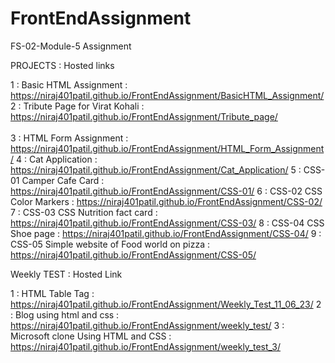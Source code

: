 # FrontEndAssignment
FS-02-Module-5 Assignment

PROJECTS :  Hosted links

1 : Basic HTML Assignment : https://niraj401patil.github.io/FrontEndAssignment/BasicHTML_Assignment/   <br>
2 : Tribute Page for Virat Kohali : https://niraj401patil.github.io/FrontEndAssignment/Tribute_page/   <br>       
3 : HTML Form Assignment : https://niraj401patil.github.io/FrontEndAssignment/HTML_Form_Assignment/
4 : Cat Application : https://niraj401patil.github.io/FrontEndAssignment/Cat_Application/
5 : CSS-01 Camper Cafe Card : https://niraj401patil.github.io/FrontEndAssignment/CSS-01/
6 : CSS-02 CSS Color Markers : https://niraj401patil.github.io/FrontEndAssignment/CSS-02/
7 : CSS-03 CSS Nutrition fact card : https://niraj401patil.github.io/FrontEndAssignment/CSS-03/
8 : CSS-04 CSS Shoe page : https://niraj401patil.github.io/FrontEndAssignment/CSS-04/
9 : CSS-05 Simple website of Food world on pizza : https://niraj401patil.github.io/FrontEndAssignment/CSS-05/



Weekly TEST : Hosted Link

1 : HTML Table Tag : https://niraj401patil.github.io/FrontEndAssignment/Weekly_Test_11_06_23/
2 : Blog using html and css : https://niraj401patil.github.io/FrontEndAssignment/weekly_test/
3 : Microsoft clone Using HTML and CSS : https://niraj401patil.github.io/FrontEndAssignment/weekly_test_3/
